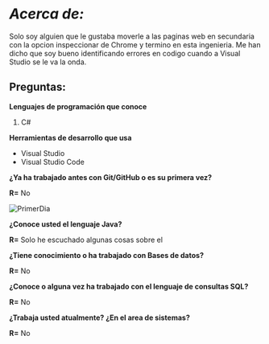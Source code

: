 

# *Acerca de:*
Solo soy alguien que le gustaba moverle a las paginas web en secundaria con la opcion inspeccionar de Chrome y termino en esta ingenieria.
Me han dicho que soy bueno identificando errores en codigo cuando a Visual Studio se le va la onda.

## Preguntas: 
**Lenguajes de programación que conoce**
1. C#

**Herramientas de desarrollo que usa**
* Visual Studio
* Visual Studio Code 

**¿Ya ha trabajado antes con Git/GitHub o es su primera vez?**

**R=** No

![PrimerDia](https://memegenerator.net/img/instances/75955969/es-mi-primer-dia.jpg)

**¿Conoce usted el lenguaje Java?**

**R=** Solo he escuchado algunas cosas sobre el

**¿Tiene conocimiento o ha trabajado con Bases de datos?**

**R=** No

**¿Conoce o alguna vez ha trabajado con el lenguaje de consultas SQL?**

**R=** No

**¿Trabaja usted atualmente? ¿En el area de sistemas?**

**R=** No
